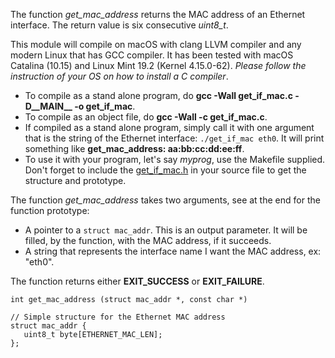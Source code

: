  
The function *get_mac_address* returns the MAC address of an Ethernet interface. The return value is six consecutive *uint8_t*.

This module will compile on macOS with clang LLVM compiler and any modern Linux that has GCC compiler. It has been tested with macOS Catalina (10.15) and Linux Mint 19.2 (Kernel 4.15.0-62). *Please follow the instruction of your OS on how to install a C compiler*.

* To compile as a stand alone program, do **gcc -Wall get_if_mac.c -D__MAIN__ -o get_if_mac**.
* To compile as an object file, do **gcc -Wall -c get_if_mac.c**.
* If compiled as a stand alone program, simply call it with one argument that is the string of the Ethernet interface:  ```./get_if_mac eth0```. It will print something like **get_mac_address: aa:bb:cc:dd:ee:ff**.
* To use it with your program, let's say *myprog*, use the Makefile supplied. Don't forget to include the [get_if_mac.h](get_if_mac.h) in your source file to get the structure and prototype.

The function *get_mac_address* takes two arguments, see at the end for the function prototype:
* A pointer to a ```struct mac_addr```. This is an output parameter. It will be filled, by the function, with the MAC address, if it succeeds.
* A string that represents the interface name I want the MAC address, ex: "eth0".

The function returns either **EXIT_SUCCESS** or **EXIT_FAILURE**.

```
int get_mac_address (struct mac_addr *, const char *)

// Simple structure for the Ethernet MAC address
struct mac_addr {
   uint8_t byte[ETHERNET_MAC_LEN];
};
```
